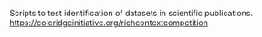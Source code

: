 Scripts to test identification of datasets in scientific publications.  
https://coleridgeinitiative.org/richcontextcompetition
